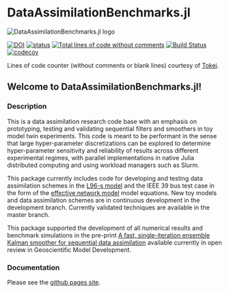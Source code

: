 # DataAssimilationBenchmarks.jl

![DataAssimilationBenchmarks.jl logo](https://github.com/cgrudz/DataAssimilationBenchmarks.jl/blob/master/assets/dabenchmarks.png)

[![DOI](https://zenodo.org/badge/268903920.svg)](https://zenodo.org/badge/latestdoi/268903920)
[![status](https://joss.theoj.org/papers/478dcc0b1608d2a4d8c930edebb58736/status.svg)](https://joss.theoj.org/papers/478dcc0b1608d2a4d8c930edebb58736)
[![Total lines of code without comments](https://tokei.rs/b1/github/cgrudz/DataAssimilationBenchmarks.jl?category=code)](https://github.com/cgrudz/DataAssimilationBenchmarks.jl)
[![Build Status](https://app.travis-ci.com/cgrudz/DataAssimilationBenchmarks.jl.svg?branch=master)](https://app.travis-ci.com/cgrudz/DataAssimilationBenchmarks.jl)
[![codecov](https://codecov.io/gh/cgrudz/DataAssimilationBenchmarks.jl/branch/master/graph/badge.svg?token=3XLYTH8YSZ)](https://codecov.io/gh/cgrudz/DataAssimilationBenchmarks.jl)

Lines of code counter (without comments or blank lines) courtesy of [Tokei](https://github.com/XAMPPRocky/tokei).

## Welcome to DataAssimilationBenchmarks.jl!

### Description

This is a data assimilation research code base with an emphasis on prototyping, testing and
validating sequential filters and smoothers in toy model twin experiments.
This code is meant to be performant in the sense that large hyper-parameter discretizations
can be explored to determine hyper-parameter sensitivity and reliability of results across
different experimental regimes, with parallel implementations in native Julia distributed
computing and using workload managers such as Slurm.

This package currently includes code for developing and testing data assimilation schemes in
the [L96-s model](https://gmd.copernicus.org/articles/13/1903/2020/) and the IEEE 39 bus test
case in the form of the [effective network
model](https://iopscience.iop.org/article/10.1088/1367-2630/17/1/015012)
model equations. New toy models and data assimilation schemes are in continuous development
in the development branch.  Currently validated techniques are available in the master
branch.

This package supported the development of all numerical results and benchmark simulations
in the pre-print
[A fast, single-iteration ensemble Kalman smoother for sequential data
assimilation](https://gmd.copernicus.org/preprints/gmd-2021-306/)
available currently in open review in Geoscientific Model Development.

### Documentation

Please see the [github pages site](https://cgrudz.github.io/DataAssimilationBenchmarks.jl/dev/).

